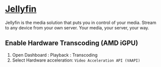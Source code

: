 # [Jellyfin](https://jellyfin.org/)

Jellyfin is the media solution that puts you in control of your media. Stream to any device from your own server. Your media, your server, your way.

## Enable Hardware Transcoding (AMD iGPU)

1. Open Dashboard : Playback : Transcoding
2. Select Hardware acceleration: `Video Acceleration API (VAAPI)` 
